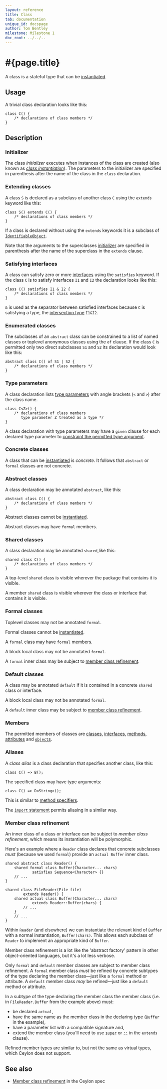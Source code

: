 ```yaml
---
layout: reference
title: Class
tab: documentation
unique_id: docspage
author: Tom Bentley
milestone: Milestone 1
doc_root: ../../..
---
```


# #{page.title}

A class is a stateful type that can be 
[instantiated](../../expression/class-instantiation).

## Usage 

A trivial class declaration looks like this:

<!-- id:c -->
    class C() {
        /* declarations of class members */
    }


## Description

### Initializer

The class *initializer* executes when instances of the class are created
(also known as [*class instantiation*](../../expression/class-instantiation)). 
The parameters to the initializer are specified in parenthesis after the 
name of the class in the `class` declaration.

### Extending classes

A class `S` is declared as a subclass of another class `C` using the `extends` 
keyword like this:

<!-- cat-id:c -->
    class S() extends C() {
        /* declarations of class members */
    }

If a class is declared without using the `extends` keywords it is a subclass of
[`IdentifiableObject`](#{site.urls.apidoc_current}/ceylon/language/class_IdentifiableObject.html).

Note that the arguments to the superclasses [initializer](#initializer) are 
specified in parenthesis after the name of the superclass in the `extends` 
clause. 

### Satisfying interfaces

A class can satisfy zero or more [interfaces](../interface) using the 
`satisfies` keyword. If the class `C` is to satisfy interfaces `I1` and `I2` the 
declaration looks like this:

<!-- cat: interface I1 {} interface I2 {} -->
    class C() satisfies I1 & I2 {
        /* declarations of class members */
    }

`&` is used as the separator between satisfied interfaces because `C` is 
satisfying a type, the 
[intersection type](../type#intersection_types) `I1&I2`.

### Enumerated classes

The subclasses of an `abstract` class can be constrained to a list of named 
classes or toplevel anonymous classes using the `of` clause. 
If the class `C` is permitted only two direct 
subclasses `S1` and `S2` its declaration would look like this:

    abstract class C() of S1 | S2 {
        /* declarations of class members */
    }
<!-- cat: class S1() extends C() {} -->
<!-- cat: class S2() extends C() {} -->

### Type parameters

A class declaration lists [type parameters](../type-parameters) with angle brackets (`<` and `>`) 
after the class name. 

    class C<Z>() {
        /* declarations of class members 
           type parameter Z treated as a type */
    }

A class declaration with type parameters may have a `given` clause for each declared type parameter 
to [constraint the permitted type argument](../type-parameters#constraints).

### Concrete classes

A class that can be [instantiated](../../expression/class-instantiation) is 
*concrete*. It follows that `abstract` or `formal` classes are not concrete.

### Abstract classes

A class declaration may be annotated `abstract`, like this:

    abstract class C() {
        /* declarations of class members */
    }

Abstract classes cannot be [instantiated](../../expression/class-instantiation).

Abstract classes may have `formal` members. 

### Shared classes

A class declaration may be annotated `shared`,like this:

    shared class C() {
        /* declarations of class members */
    }

A top-level `shared` class is visible wherever the package that contains it is 
visible.

A member `shared` class is visible wherever the class or interface that 
contains it is visible.

### Formal classes

Toplevel classes may not be annotated `formal`.

Formal classes cannot be [instantiated](../../expression/class-instantiation).

A `formal` class may have `formal` members.

A block local class may not be annotated `formal`.

A `formal` inner class may be subject to 
[member class refinement](#member_class_refinement). 

### Default classes

A class may be annotated `default` if it is contained in a concrete `shared` 
class or interface. 

A block local class may not be annotated `formal`.

A `default` inner class may be subject to 
[member class refinement](#member_class_refinement). 

### Members

The permitted members of classes are [classes](../class), 
[interfaces](../interface), 
[methods](../method), 
[attributes](../attribute)
and [`object`s](../object).

### Aliases

A *class alias* is a class declaration that specifies another class, like this:

<!-- cat: class B() {} -->
    class C() => B();

The specified class may have type arguments:

<!-- cat: class D<X>() {} -->
    class C() => D<String>();

This is similar to [method specifiers](../method#method_specifiers).

The [`import` statement](../../statement/import) permits aliasing in a 
similar way.

### Member class refinement

An inner class of a class or interface can be subject to 
*member class refinement*, which means its instantiation will be 
polymorphic. 

Here's an example where a `Reader` class declares that concrete 
subclasses *must* (because we used `formal`) provide an `actual Buffer` 
inner class.

    shared abstract class Reader() {
        shared formal class Buffer(Character... chars) 
                satisfies Sequence<Character> {}
        // ...
    }

    shared class FileReader(File file) 
            extends Reader() {
        shared actual class Buffer(Character... chars) 
                extends Reader::Buffer(chars) {
            // ...
        }
        // ...
    }
    
Within `Reader` (and elsewhere) we can instantiate the relevant kind of 
`Buffer` with a normal instantiation, `Buffer(chars)`. This allows each 
subclass of `Reader` to implement an appropriate kind of `Buffer`.

Member class refinement is a lot like the 'abstract factory' pattern in
other object-oriented languages, but it's a lot less verbose.

Only `formal` and `default` member classes are subject to member class 
refinement. A `formal` member class *must* be refined by concrete subtypes 
of the type declaring the member class&mdash;just like a `formal` method or 
attribute. A `default` member class *may* be refined&mdash;just like
a `default` method or attribute.

In a subtype of the type declaring the member class the member class 
(i.e. in `FileReader.Buffer` from the example above) must:

* be declared `actual`,
* have the same name as the member class in the declaring type (`Buffer` in 
  the example),
* have a parameter list with a compatible signature and,
* extend the member class (you'll need to use 
  [`super`](../../expression/super) or [`::`](../../expression/supertype-access) 
  in the `extends` clause).

Refined member types are similar to, but not the same as virtual types, which 
Ceylon does not support.

## See also

* [Member class refinement](#{page.doc_root}/#{site.urls.spec_relative}#refiningmemberclasses) in the Ceylon spec
